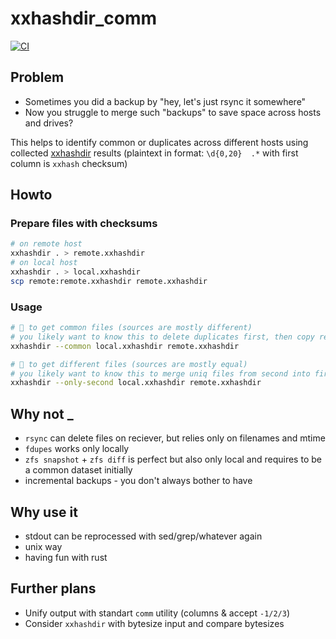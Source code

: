 # xxhashdir_comm

[![CI](https://github.com/razum2um/xxhashdir_comm/actions/workflows/rust.yml/badge.svg)](https://github.com/razum2um/xxhashdir_comm/actions/workflows/rust.yml)

## Problem

- Sometimes you did a backup by "hey, let's just rsync it somewhere"
- Now you struggle to merge such "backups" to save space across hosts and drives?

This helps to identify common or duplicates across different hosts
using collected [xxhashdir](https://github.com/lunatic-cat/xxhashdir) results (plaintext in format: `\d{0,20}  .*` with first column is `xxhash` checksum)

## Howto

### Prepare files with checksums

```sh
# on remote host
xxhashdir . > remote.xxhashdir
# on local host
xxhashdir . > local.xxhashdir
scp remote:remote.xxhashdir remote.xxhashdir
```

### Usage

```sh
# 🚀 to get common files (sources are mostly different)
# you likely want to know this to delete duplicates first, then copy rest
xxhashdir --common local.xxhashdir remote.xxhashdir

# 🚀 to get different files (sources are mostly equal)
# you likely want to know this to merge uniq files from second into first, then delete the second at all
xxhashdir --only-second local.xxhashdir remote.xxhashdir
```

## Why not _

- `rsync` can delete files on reciever, but relies only on filenames and mtime
- `fdupes` works only locally
- `zfs snapshot` + `zfs diff` is perfect but also only local and requires to be a common dataset initially
- incremental backups - you don't always bother to have
## Why use it

- stdout can be reprocessed with sed/grep/whatever again
- unix way
- having fun with rust

## Further plans

- Unify output with standart `comm` utility (columns & accept `-1/2/3`)
- Consider `xxhashdir` with bytesize input and compare bytesizes

